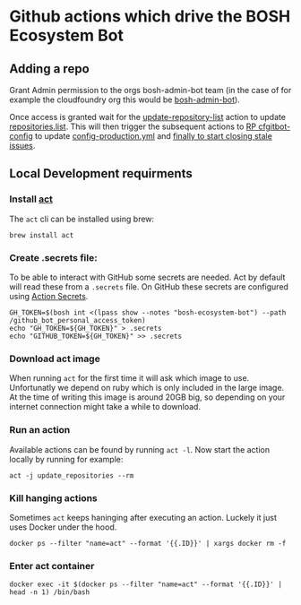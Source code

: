 # Github actions which drive the BOSH Ecosystem Bot

## Adding a repo

Grant Admin permission to the orgs bosh-admin-bot team (in the case of for example the cloudfoundry org this would be [bosh-admin-bot](https://github.com/orgs/cloudfoundry/teams/bosh-admin-bot)).

Once access is granted wait for the [update-repository-list](https://github.com/pivotal-cf/bosh-ecosystem-bot/actions/workflows/update-repository-list.yml) action to update [repositories.list](https://github.com/pivotal-cf/bosh-ecosystem-bot/blob/main/repositories.list). This will then trigger the subsequent actions to [RP cfgitbot-config](https://github.com/pivotal-cf/bosh-ecosystem-bot/actions/workflows/update-cfgitbot-config.yml) to update [config-production.yml](https://github.com/pivotal-cf/cfgitbot-config/blob/master/config-production.yml) and [finally to start closing stale issues](https://github.com/pivotal-cf/bosh-ecosystem-bot/actions/workflows/stale.yml).


## Local Development requirments

### Install [act](https://github.com/nektos/act)
The `act` cli can be installed using brew:
```
brew install act
```

### Create .secrets file:
To be able to interact with GitHub some secrets are needed. Act by default will read these from a `.secrets` file.
On GitHub these secrets are configured using [Action Secrets](https://github.com/pivotal-cf/bosh-ecosystem-bot/settings/secrets/actions).

```
GH_TOKEN=$(bosh int <(lpass show --notes "bosh-ecosystem-bot") --path /github_bot_personal_access_token)
echo "GH_TOKEN=${GH_TOKEN}" > .secrets
echo "GITHUB_TOKEN=${GH_TOKEN}" >> .secrets
```

### Download act image
When running `act` for the first time it will ask which image to use. Unfortunatly we depend on ruby which is only
included in the large image. At the time of writing this image is around 20GB big, so depending on your internet connection might take a while to download.

### Run an action
Available actions can be found by running `act -l`.
Now start the action locally by running for example:
```
act -j update_repositories --rm
```

### Kill hanging actions
Sometimes `act` keeps haninging after executing an action. Luckely it just uses Docker under the hood.
```
docker ps --filter "name=act" --format '{{.ID}}' | xargs docker rm -f
```

### Enter act container
```
docker exec -it $(docker ps --filter "name=act" --format '{{.ID}}' | head -n 1) /bin/bash
```
